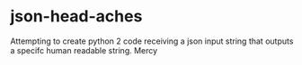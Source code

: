 # json-head-aches

Attempting to create python 2 code receiving a json input string that outputs a specifc human readable string. 
Mercy
